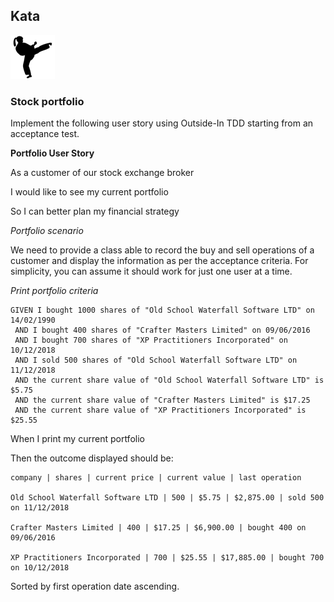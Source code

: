 ## Kata
![ ](kata.png)

### Stock portfolio

Implement the following user story using Outside-In TDD starting from an acceptance test.

**Portfolio User Story**

As a customer of our stock exchange broker

I would like to see my current portfolio

So I can better plan my financial strategy

*Portfolio scenario*

We need to provide a class able to record the buy and sell operations of a customer and display the information as per the acceptance criteria. For simplicity, you can assume it should work for just one user at a time.

*Print portfolio criteria*

```gherkin
GIVEN I bought 1000 shares of "Old School Waterfall Software LTD" on 14/02/1990
 AND I bought 400 shares of "Crafter Masters Limited" on 09/06/2016
 AND I bought 700 shares of "XP Practitioners Incorporated" on 10/12/2018
 AND I sold 500 shares of "Old School Waterfall Software LTD" on 11/12/2018
 AND the current share value of "Old School Waterfall Software LTD" is $5.75
 AND the current share value of "Crafter Masters Limited" is $17.25
 AND the current share value of "XP Practitioners Incorporated" is $25.55
```

When I print my current portfolio


Then the outcome displayed should be:

```text
company | shares | current price | current value | last operation

Old School Waterfall Software LTD | 500 | $5.75 | $2,875.00 | sold 500 on 11/12/2018

Crafter Masters Limited | 400 | $17.25 | $6,900.00 | bought 400 on 09/06/2016

XP Practitioners Incorporated | 700 | $25.55 | $17,885.00 | bought 700 on 10/12/2018
```

Sorted by first operation date ascending.

